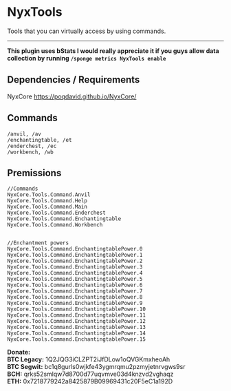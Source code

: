 # NyxTools
Tools that you can virtually access by using commands.

----------

**This plugin uses bStats I would really appreciate it if you guys allow data collection by running `/sponge metrics NyxTools enable`**


## Dependencies / Requirements
NyxCore https://poqdavid.github.io/NyxCore/

## Commands
	/anvil, /av
	/enchantingtable, /et
	/enderchest, /ec
	/workbench, /wb

## Premissions
    //Commands
    NyxCore.Tools.Command.Anvil
    NyxCore.Tools.Command.Help
    NyxCore.Tools.Command.Main
    NyxCore.Tools.Command.Enderchest
    NyxCore.Tools.Command.Enchantingtable
    NyxCore.Tools.Command.Workbench


    //Enchantment powers
    NyxCore.Tools.Command.EnchantingtablePower.0
    NyxCore.Tools.Command.EnchantingtablePower.1
    NyxCore.Tools.Command.EnchantingtablePower.2
    NyxCore.Tools.Command.EnchantingtablePower.3
    NyxCore.Tools.Command.EnchantingtablePower.4
    NyxCore.Tools.Command.EnchantingtablePower.5
    NyxCore.Tools.Command.EnchantingtablePower.6
    NyxCore.Tools.Command.EnchantingtablePower.7
    NyxCore.Tools.Command.EnchantingtablePower.8
    NyxCore.Tools.Command.EnchantingtablePower.9
    NyxCore.Tools.Command.EnchantingtablePower.10
    NyxCore.Tools.Command.EnchantingtablePower.11
    NyxCore.Tools.Command.EnchantingtablePower.12
    NyxCore.Tools.Command.EnchantingtablePower.13
    NyxCore.Tools.Command.EnchantingtablePower.14
    NyxCore.Tools.Command.EnchantingtablePower.15

**Donate:**
<br/>**BTC Legacy:** 1Q2JQG3iCLZPT2iJfDLow1oQVGKmxheoAh
<br/>**BTC Segwit:** bc1q8gurls0wjkfe43ygmrqmu2pzmyjetnrvgws9sr
<br/>**BCH:** qrks52smlqw7d8700d77uqvmve03d4knzvd2vghaqz
<br/>**ETH:** 0x7218779242a8425879B09969431c20F5eC1a192D